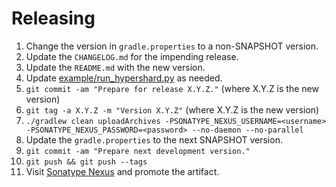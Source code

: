 Releasing
========

 1. Change the version in `gradle.properties` to a non-SNAPSHOT version.
 2. Update the `CHANGELOG.md` for the impending release.
 3. Update the `README.md` with the new version.
 4. Update [example/run_hypershard.py](example/run_hypershard.py) as needed.
 5. `git commit -am "Prepare for release X.Y.Z."` (where X.Y.Z is the new version)
 6. `git tag -a X.Y.Z -m "Version X.Y.Z"` (where X.Y.Z is the new version)
 7. `./gradlew clean uploadArchives -PSONATYPE_NEXUS_USERNAME=<username> -PSONATYPE_NEXUS_PASSWORD=<password> --no-daemon --no-parallel`
 8. Update the `gradle.properties` to the next SNAPSHOT version.
 9. `git commit -am "Prepare next development version."`
 10. `git push && git push --tags`
 11. Visit [Sonatype Nexus](https://oss.sonatype.org/) and promote the artifact.
